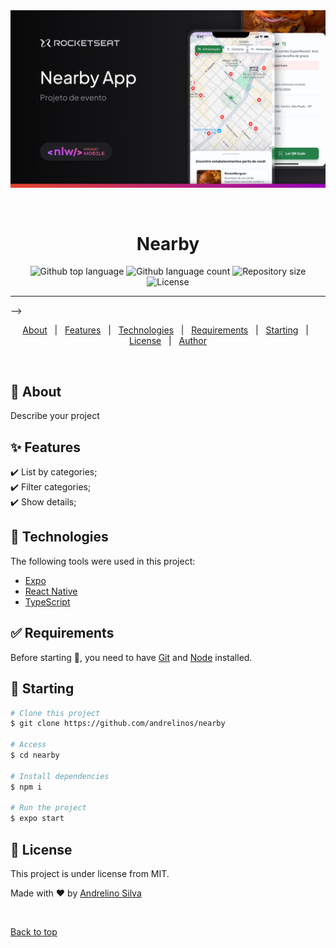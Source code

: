 <div align="center" id="top">
  <img src="./.github/thumbnail.png" alt="Nearby" />

  &#xa0;

</div>

<h1 align="center">Nearby</h1>

<p align="center">
  <img alt="Github top language" src="https://img.shields.io/github/languages/top/andrelinos/nlw-pocket-mobile/nearby?color=56BEB8">

  <img alt="Github language count" src="https://img.shields.io/github/languages/count/andrelinos/nlw-pocket-mobile/nearby?color=56BEB8">

  <img alt="Repository size" src="https://img.shields.io/github/repo-size/andrelinos/nlw-pocket-mobile/nearby?color=56BEB8">

  <img alt="License" src="https://img.shields.io/github/license/andrelinos/nlw-pocket-mobile/nearby?color=56BEB8">
</p>

<hr> -->

<p align="center">
  <a href="#dart-about">About</a> &#xa0; | &#xa0;
  <a href="#sparkles-features">Features</a> &#xa0; | &#xa0;
  <a href="#rocket-technologies">Technologies</a> &#xa0; | &#xa0;
  <a href="#white_check_mark-requirements">Requirements</a> &#xa0; | &#xa0;
  <a href="#checkered_flag-starting">Starting</a> &#xa0; | &#xa0;
  <a href="#memo-license">License</a> &#xa0; | &#xa0;
  <a href="https://github.com/andrelinos/nlw-pocket-mobile" target="_blank">Author</a>
</p>

<br>

## :dart: About ##

Describe your project

## :sparkles: Features ##

:heavy_check_mark: List by categories;\
:heavy_check_mark: Filter categories;\
:heavy_check_mark: Show details;

## :rocket: Technologies ##

The following tools were used in this project:

- [Expo](https://expo.io/)
- [React Native](https://reactnative.dev/)
- [TypeScript](https://www.typescriptlang.org/)

## :white_check_mark: Requirements ##

Before starting :checkered_flag:, you need to have [Git](https://git-scm.com) and [Node](https://nodejs.org/en/) installed.

## :checkered_flag: Starting ##

```bash
# Clone this project
$ git clone https://github.com/andrelinos/nearby

# Access
$ cd nearby

# Install dependencies
$ npm i

# Run the project
$ expo start

```

## :memo: License ##

This project is under license from MIT.

Made with :heart: by <a href="https://github.com/andrelinos/nlw-pocket-mobile" target="_blank">Andrelino Silva</a>

&#xa0;

<a href="#top">Back to top</a>
